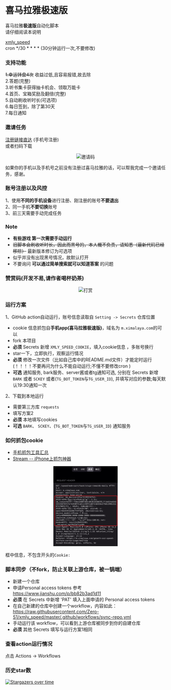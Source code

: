# 喜马拉雅极速版  

喜马拉雅**极速版**自动化脚本    
请仔细阅读本说明     

 [xmly_speed](xmly_speed.py)   
 cron   */30 * * * *   (30分钟运行一次,不要修改)

### 支持功能
~~1.幸运转盘4次~~  收益过低,且容易报错,故去除  
2.答题(完整)  
3.听书集卡获得抽卡机会、领取万能卡  
4.首页、宝箱奖励及翻倍(完整)    
5.自动刷收听时长(可选项)     
6.每日签到，除了第30天   
7.每日通知 




### 邀请任务
[注册链接直达](https://service-6q5z0csv-1301215769.bj.apigw.tencentcs.com/release/xmly1) (手机号注册)    
或者扫码下载
<p align="center">
  <img src="https://i.loli.net/2020/12/31/stKVJTUcvBkbl74.png" alt="邀请码" width='50%' height='50%'/>

如果你的手机以及手机号之前没有注册过喜马拉雅的话，可以帮我完成一个邀请任务，感谢。

### 账号注册以及风控
1、使用**不同的手机设备**进行注册、刚注册的账号**不要退出**  
2、同一手机**不要切换**账号  
3、前三天需要手动完成任务



### Note
- **有些游戏 第一次需要手动运行**
- ~~旧脚本会刷收听时长，因此而黑号的，本人概不负责，请知悉（最新代码已经移除）~~ 最新版本修订为可选项
- 似乎并没有出现黑号情况，故默认打开  
- 不要询问 **可以通过简单搜索就可以知道答案** 的问题



### 赞赏码(开发不易,请作者喝杯奶茶)

<p align="center">
  <img src="https://i.loli.net/2020/12/31/H8hKUwfAn1sacpk.jpg" alt="打赏" width='50%' height='50%'/>

### 运行方案

1、GitHub action自动运行，账号信息读取自 `Setting -> Secrets` 仓库位置 

- cookie 信息抓包自**手机app(喜马拉雅极速版)**，域名为 `m.ximalaya.com`的可以
- fork 本项目
- **必须**  Secrets 新增 `XMLY_SPEED_COOKIE`，填入cookie信息 ，多账号换行
- star一下，立即执行，观察运行情况
-  **必须**  修改一次文件（比如自己库中的README.md文件）才能定时运行   (！！！！不要再问为什么不能自动运行;不懂不要修改cron )  
-  **可选**  通知服务, bark服务、server酱或者tg通知可选, 分别在 Secrets  新增 `BARK` 或者 `SCKEY` 或者(`TG_BOT_TOKEN`与`TG_USER_ID`), 并填写对应的参数;每天默认19:30通知一次

2、下载到本地运行   
   - 需要第三方库 `requests`  
   - 填写方案2  
   - **必须**  本地填写cookies  
   - **可选**  `BARK`、 `SCKEY`、(`TG_BOT_TOKEN`与`TG_USER_ID`) 通知服务

### 如何抓包cookie
- [手机抓包工具汇总](https://blog.zengrong.net/post/capture-package-on-phone/)
- [Stream -- iPhone上抓包神器](https://blog.csdn.net/heqiang2015/article/details/84023327)

<p align="center">
  <img src="抓包.png" alt="抓包" width='40%' height='40%'/> 

框中信息，不包含开头的`Cookie: `

### 脚本同步（不fork，防止关联上游仓库，被一锅端）

- 新建一个仓库
- 申请Personal access tokens  参考 https://www.jianshu.com/p/bb82b3ad1d11
- **必须** 在 Secrets 中新增 'PAT' 填入上面申请的 Personal access tokens
- 在自己新建的仓库中创建一个workflow，内容如此：https://raw.githubusercontent.com/Zero-S1/xmly_speed/master/.github/workflows/sync-repo.yml
- 手动运行该 workflow，可以看到上游仓库被同步到你的自建仓库
- **必须**  其他 Secrets 填写与运行方案1相同

### 查看action运行情况
点击 Actions -> Workflows

### 历史star数  
[![Stargazers over time](https://starchart.cc/Zero-S1/xmly_speed.svg)](https://starchart.cc/Zero-S1/xmly_speed) 
